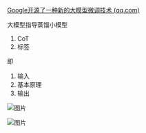 [Google开源了一种新的大模型微调技术 (qq.com)](https://mp.weixin.qq.com/s/piRCGY8OoTq2v9hO1gjtIA)

大模型指导蒸馏小模型

1. CoT
2. 标签

即

1. 输入
2. 基本原理
3. 输出

![图片](https://mmbiz.qpic.cn/sz_mmbiz_png/vHicVZXtcAzD1GoM64YoFOWicxiag6dycdia1ibTwp7PJupW8u8vCzPsJ8wJczEU3Jxo0HXqhdTMHbV7vOhs5gP89bw/640?wx_fmt=png&wxfrom=5&wx_lazy=1&wx_co=1)

![图片](https://mmbiz.qpic.cn/sz_mmbiz_png/vHicVZXtcAzD1GoM64YoFOWicxiag6dycdiavo5lJiaZyqwqjOibcv7OM9EKibfvalOpmkWR3gGjIOGOnwwmq8P1KlzyA/640?wx_fmt=png&wxfrom=5&wx_lazy=1&wx_co=1)